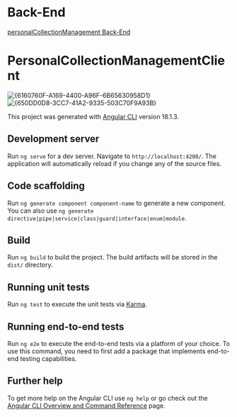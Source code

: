 # Back-End
[personalCollectionManagement Back-End](https://github.com/enayet329/PersonalCollectionManagement)

# PersonalCollectionManagementClient
![{6160760F-A169-4400-A96F-6B65630958D1}](https://github.com/user-attachments/assets/4eedbb52-5724-4535-8651-03390831dda2)
![{650DD0D8-3CC7-41A2-9335-503C70F9A93B}](https://github.com/user-attachments/assets/5f40a03b-130c-4fda-91c2-d145e0e96e6a)

This project was generated with [Angular CLI](https://github.com/angular/angular-cli) version 18.1.3.

## Development server

Run `ng serve` for a dev server. Navigate to `http://localhost:4200/`. The application will automatically reload if you change any of the source files.

## Code scaffolding

Run `ng generate component component-name` to generate a new component. You can also use `ng generate directive|pipe|service|class|guard|interface|enum|module`.

## Build

Run `ng build` to build the project. The build artifacts will be stored in the `dist/` directory.

## Running unit tests

Run `ng test` to execute the unit tests via [Karma](https://karma-runner.github.io).

## Running end-to-end tests

Run `ng e2e` to execute the end-to-end tests via a platform of your choice. To use this command, you need to first add a package that implements end-to-end testing capabilities.

## Further help

To get more help on the Angular CLI use `ng help` or go check out the [Angular CLI Overview and Command Reference](https://angular.dev/tools/cli) page.
